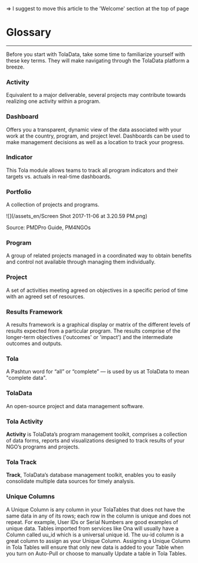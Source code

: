 => I suggest to move this article to the 'Welcome' section at the top of page

# Glossary

---

Before you start with TolaData, take some time to familiarize yourself with these key terms. They will make navigating through the TolaData platform a breeze.

### Activity

Equivalent to a major deliverable, several projects may contribute towards realizing one activity within a program.

### Dashboard

Offers you a transparent, dynamic view of the data associated with your work at the country, program, and project level. Dashboards can be used to make management decisions as well as a location to track your progress.

### Indicator

This Tola module allows teams to track all program indicators and their targets vs. actuals in real-time dashboards.

### Portfolio

A collection of projects and programs.

![](/assets_en/Screen Shot 2017-11-06 at 3.20.59 PM.png)

Source: PMDPro Guide, PM4NGOs

### Program

A group of related projects managed in a coordinated way to obtain benefits and control not available through managing them individually.

### Project

A set of activities meeting agreed on objectives in a specific period of time with an agreed set of resources.

### Results Framework

A results framework is a graphical display or matrix of the different levels of results expected from a particular program. The results comprise of the longer-term objectives \('outcomes' or 'impact'\) and the intermediate outcomes and outputs.

### Tola

A Pashtun word for “all” or “complete” — is used by us at TolaData to mean "complete data".

### TolaData

An open-source project and data management software.

### Tola Activity

**Activity** is TolaData’s program management toolkit, comprises a collection of data forms, reports and visualizations designed to track results of your NGO’s programs and projects.

### Tola Track

**Track**, TolaData’s database management toolkit, enables you to easily consolidate multiple data sources for timely analysis.

### Unique Columns

A Unique Column is any column in your TolaTables that does not have the same data in any of its rows; each row in the column is unique and does not repeat.  For example, User IDs or Serial Numbers are good examples of unique data. Tables imported from services like Ona will usually have a Column called uu\_id which is a universal unique id. The uu-id column is a great column to assign as your Unique Column.  Assigning a Unique Column in Tola Tables will ensure that only new data is added to your Table when you turn on Auto-Pull or choose to manually Update a table in Tola Tables.



